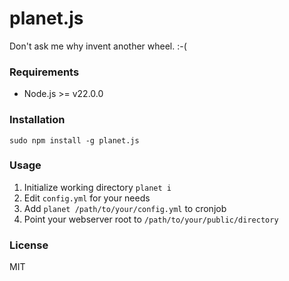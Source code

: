 planet.js
=========

Don't ask me why invent another wheel. :-(

### Requirements

* Node.js >= v22.0.0

### Installation

```
sudo npm install -g planet.js
```

### Usage

1. Initialize working directory `planet i`
2. Edit `config.yml` for your needs
3. Add `planet /path/to/your/config.yml` to cronjob
4. Point your webserver root to `/path/to/your/public/directory`

### License

MIT

